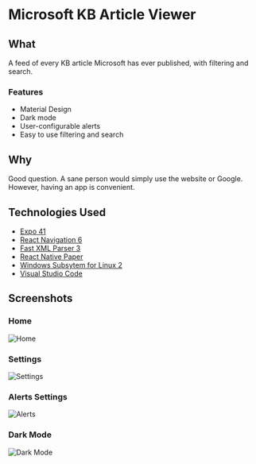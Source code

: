 # Microsoft KB Article Viewer

## What
A feed of every KB article Microsoft has ever published, with filtering and search.

### Features
 - Material Design
 - Dark mode
 - User-configurable alerts
 - Easy to use filtering and search

## Why
Good question. A sane person would simply use the website or Google. However, having an app is convenient.

## Technologies Used
 - [Expo 41](https://docs.expo.dev/)
 - [React Navigation 6](https://reactnavigation.org/)
 - [Fast XML Parser 3](https://www.npmjs.com/package/fast-xml-parser)
 - [React Native Paper](https://callstack.github.io/react-native-paper/index.html)
 - [Windows Subsytem for Linux 2](https://docs.microsoft.com/en-us/windows/wsl/)
 - [Visual Studio Code](https://code.visualstudio.com/)

## Screenshots
### Home
![Home](assets/home.jpg)
### Settings
![Settings](assets/settings.jpg)
### Alerts Settings
![Alerts](assets/alerts.jpg)
### Dark Mode
![Dark Mode](assets/dark_mode.jpg)